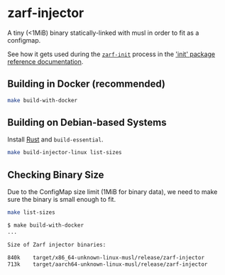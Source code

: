 # zarf-injector

A tiny (<1MiB) binary statically-linked with musl in order to fit as a configmap.

See how it gets used during the [`zarf-init`](https://docs.zarf.dev/commands/zarf_init/) process in the ['init' package reference documentation](https://docs.zarf.dev/ref/init-package/).

## Building in Docker (recommended)

```bash
make build-with-docker
```

## Building on Debian-based Systems

Install [Rust](https://rustup.rs/) and `build-essential`.

```bash
make build-injector-linux list-sizes
```

## Checking Binary Size

Due to the ConfigMap size limit (1MiB for binary data), we need to make sure the binary is small enough to fit.

```bash
make list-sizes
```

```sh
$ make build-with-docker
...

Size of Zarf injector binaries:

840k    target/x86_64-unknown-linux-musl/release/zarf-injector
713k    target/aarch64-unknown-linux-musl/release/zarf-injector
```
